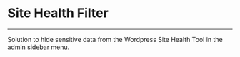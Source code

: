# Site Health Filter <IN DEVELOPMENT>
---
Solution to hide sensitive data from the Wordpress Site Health Tool in the admin sidebar menu.
